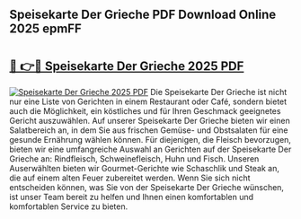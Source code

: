 ## Speisekarte Der Grieche PDF Download Online 2025 epmFF

# <h2><a href="http://gc8g08.nevu.top/?p=Speisekarte+Der+Grieche">🔗 👉🔴 Speisekarte Der Grieche 2025 PDF</a></h2>

[![Speisekarte Der Grieche 2025 PDF](https://i.imgur.com/dBaPXMq.png)](http://gc8g08.nevu.top/?p=Speisekarte+Der+Grieche)
Die Speisekarte Der Grieche ist nicht nur eine Liste von Gerichten in einem Restaurant oder Café, sondern bietet auch die Möglichkeit, ein köstliches und für Ihren Geschmack geeignetes Gericht auszuwählen. Auf unserer Speisekarte Der Grieche bieten wir einen Salatbereich an, in dem Sie aus frischen Gemüse- und Obstsalaten für eine gesunde Ernährung wählen können. Für diejenigen, die Fleisch bevorzugen, bieten wir eine umfangreiche Auswahl an Gerichten auf der Speisekarte Der Grieche an: Rindfleisch, Schweinefleisch, Huhn und Fisch. Unseren Auserwählten bieten wir Gourmet-Gerichte wie Schaschlik und Steak an, die auf einem alten Feuer zubereitet werden. Wenn Sie sich nicht entscheiden können, was Sie von der Speisekarte Der Grieche wünschen, ist unser Team bereit zu helfen und Ihnen einen komfortablen und komfortablen Service zu bieten.
